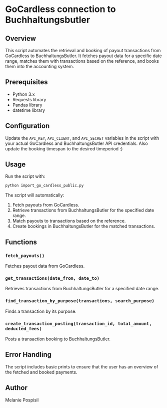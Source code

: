 # GoCardless connection to Buchhaltungsbutler

## Overview
This script automates the retrieval and booking of payout transactions from GoCardless to BuchhaltungsButler. It fetches payout data for a specific date range, matches them with transactions based on the reference, and books them into the accounting system.

## Prerequisites
- Python 3.x
- Requests library
- Pandas library
- datetime library

## Configuration
Update the `API_KEY`, `API_CLIENT`, and `API_SECRET` variables in the script with your actual GoCardless and BuchhaltungsButler API credentials.
Also update the booking timespan to the desired timeperiod :)

## Usage
Run the script with:
```bash
python import_go_cardless_public.py
```
The script will automatically:
1. Fetch payouts from GoCardless.
2. Retrieve transactions from BuchhaltungsButler for the specified date range.
3. Match payouts to transactions based on the reference.
4. Create bookings in BuchhaltungsButler for the matched transactions.

## Functions
### `fetch_payouts()`
Fetches payout data from GoCardless.

### `get_transactions(date_from, date_to)`
Retrieves transactions from BuchhaltungsButler for a specified date range.

### `find_transaction_by_purpose(transactions, search_purpose)`
Finds a transaction by its purpose.

### `create_transaction_posting(transaction_id, total_amount, deducted_fees)`
Posts a transaction booking to BuchhaltungsButler.

## Error Handling
The script includes basic prints to ensure that the user has an overview of the fetched and booked payments.

## Author
Melanie Pospisil
